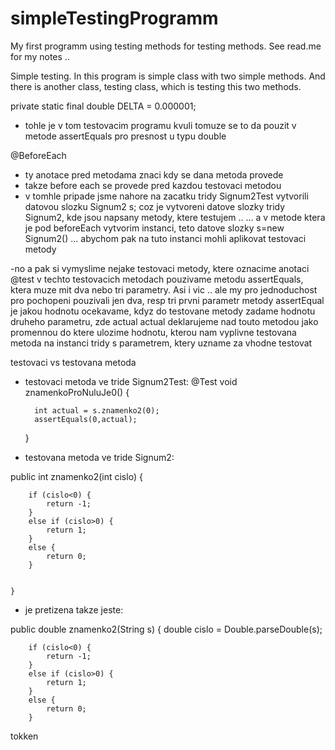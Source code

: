 # simpleTestingProgramm
My first programm using testing methods for testing methods. See read.me for my notes ..

Simple testing. In this program is simple class with two simple methods. And there is another class, testing class, which is testing this two methods.

private static final double DELTA = 0.000001;

- tohle je v tom testovacim programu kvuli tomuze se to da pouzit
v metode assertEquals pro presnost u typu double

@BeforeEach
- ty anotace pred metodama znaci kdy se dana metoda provede
- takze before each se provede pred kazdou testovaci metodou
- v tomhle pripade jsme nahore na zacatku tridy Signum2Test vytvorili
datovou slozku Signum2 s; coz je vytvoreni datove slozky tridy
Signum2, kde jsou napsany metody, ktere testujem ..
... a v metode ktera je pod beforeEach vytvorim instanci,
teto datove slozky s=new Signum2() ... abychom pak na tuto instanci
mohli aplikovat testovaci metody

-no a pak si vymyslime nejake testovaci metody, ktere oznacime 
anotaci @test
v techto testovacich metodach pouzivame metodu assertEquals,
ktera muze mit dva nebo tri parametry. Asi i vic .. ale my pro jednoduchost
pro pochopeni pouzivali jen dva, resp tri
prvni parametr metody assertEqual je jakou hodnotu ocekavame,
kdyz do testovane metody zadame hodnotu druheho parametru, zde actual
actual deklarujeme nad touto metodou jako promennou do ktere ulozime
hodnotu, kterou nam vyplivne testovana metoda na instanci tridy s parametrem,
ktery uzname za vhodne testovat

testovaci vs testovana metoda

- testovaci metoda ve tride Signum2Test:
@Test
	void znamenkoProNuluJe0() {
		
		int actual = s.znamenko2(0);
		assertEquals(0,actual);
		
		
	}

- testovana metoda ve tride Signum2:

public int znamenko2(int cislo) {
		
		if (cislo<0) {
			return -1;
		}
		else if (cislo>0) {
			return 1;
		}
		else {
			return 0;
		}
			
		
	}
- je pretizena takze jeste:

public double znamenko2(String s) {
		double cislo = Double.parseDouble(s);
		
		if (cislo<0) {
			return -1;
		}
		else if (cislo>0) {
			return 1;
		}
		else {
			return 0;
		}

tokken
